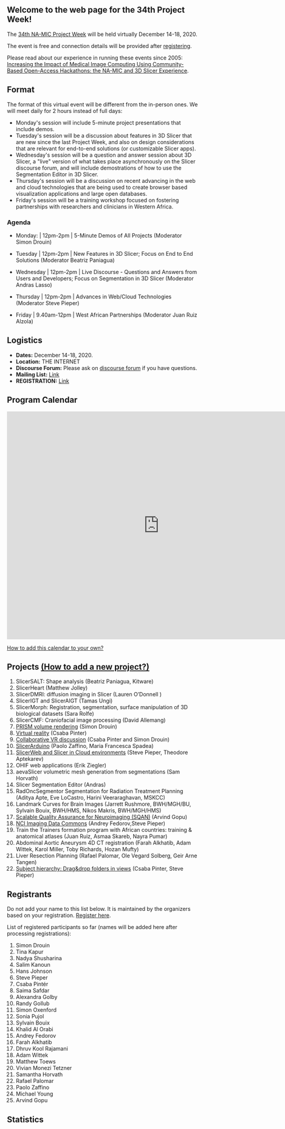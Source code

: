 

## Welcome to the web page for the 34th Project Week!

The [34th NA-MIC Project Week](https://projectweek.na-mic.org/PW34_2020_Virtual/) will be held virtually December 14-18, 2020.

The event is free and connection details will be provided after [registering](https://forms.gle/VFTNfKRNsgj6YSLB9).

Please read about our experience in running these events since 2005: [Increasing the Impact of Medical Image Computing Using
Community-Based Open-Access Hackathons: the NA-MIC and 3D Slicer Experience](http://perk.cs.queensu.ca/sites/perkd7.cs.queensu.ca/files/Kapur2016.pdf).

## Format

The format of this virtual event will be different from the in-person ones.  We will meet daily for 2 hours instead of full days:
* Monday's session will include 5-minute project presentations that include demos.  
* Tuesday's session will be a discussion about features in 3D Slicer that are new since the last Project Week, and also on design considerations that are relevant for end-to-end solutions (or customizable Slicer apps).  
* Wednesday's session will be a question and answer session about 3D Slicer, a "live" version of what takes place asynchronously on the Slicer discourse forum, and will include demostrations of how to use the Segmentation Editor in 3D Slicer.
* Thursday's session will be a discussion on recent advancing in the web and cloud technologies that are being used to create browser based visualization applications and large open databases.
* Friday's session will be a training workshop focused on fostering partnerships with researchers and clinicians in Western Africa. 

### Agenda
- Monday: | 12pm-2pm | 5-Minute Demos of All Projects (Moderator Simon Drouin)

- Tuesday | 12pm-2pm | New Features in 3D Slicer; Focus on End to End Solutions (Moderator Beatriz Paniagua)

- Wednesday | 12pm-2pm | Live Discourse - Questions and Answers from Users and Developers; Focus on Segmentation in 3D Slicer (Moderator Andras Lasso)

- Thursday | 12pm-2pm | Advances in Web/Cloud Technologies  (Moderator Steve Pieper)

- Friday | 9.40am-12pm | West African Partnerships (Moderator Juan Ruiz Alzola)

## Logistics
- **Dates:** December 14-18, 2020.
- **Location:** THE INTERNET
- **Discourse Forum:** Please ask on [discourse forum](https://discourse.slicer.org/c/community/project-week) if you have questions.
- **Mailing List:** [Link](https://public.kitware.com/mailman/listinfo/na-mic-project-week)
- **REGISTRATION:** [Link](https://forms.gle/VFTNfKRNsgj6YSLB9)

## Program Calendar
<iframe src="https://calendar.google.com/calendar/embed?src=kitware.com_sb07i171olac9aavh46ir495c4%40group.calendar.google.com&ctz=Atlantic&mode=WEEK&dates=20201214%2f20201218" style="border: 0" width="800" height="600" frameborder="0" scrolling="no"></iframe>

[How to add this calendar to your own?](../common/Calendar.md)

<a name="ProjectsList"/>

## Projects [(How to add a new project?)](Projects/README.md)



1. SlicerSALT: Shape analysis (Beatriz Paniagua, Kitware)
1. SlicerHeart (Matthew Jolley)
1. SlicerDMRI: diffusion imaging in Slicer (Lauren O’Donnell )
1. SlicerIGT and SlicerAIGT (Tamas Ungi)
1. SlicerMorph: Registration, segmentation, surface manipulation of 3D biological datasets (Sara Rolfe)
1. SlicerCMF: Craniofacial image processing (David Allemang)
1. [PRISM volume rendering](Projects/PRISM_Volume_Rendering/Readme.md) (Simon Drouin)
1. [Virtual reality](Projects/SlicerVR/README.md) (Csaba Pinter)
1. [Collaborative VR discussion]() (Csaba Pinter and Simon Drouin)
1. [SlicerArduino](Projects/SlicerArduino/README.md) (Paolo Zaffino, Maria Francesca Spadea)
1. [SlicerWeb and Slicer in Cloud environments](Projects/Slicer_in_Cloud_Environments/README.md) (Steve Pieper, Theodore Aptekarev)
1. OHIF web applications  (Erik Ziegler)
1. aevaSlicer volumetric mesh generation from segmentations (Sam Horvath)
1. Slicer Segmentation Editor (Andras)
1. RadOncSegmentor Segmentation for Radiation Treatment Planning (Aditya Apte, Eve LoCastro, Harini Veeraraghavan, MSKCC)
1. Landmark Curves for Brain Images (Jarrett Rushmore, BWH/MGH/BU, Sylvain Bouix, BWH/HMS,  Nikos Makris, BWH/MGH/HMS)
1. [Scalable Quality Assurance for Neuroimaging (SQAN)](Projects/SQAN/README.md) (Arvind Gopu)
1. [NCI Imaging Data Commons](Projects/ImagingDataCommons/README.md) (Andrey Fedorov,Steve Pieper)
1. Train the Trainers formation program with African countries: training & anatomical atlases (Juan Ruiz, Asmaa Skareb, Nayra Pumar)
1. Abdominal Aortic Aneurysm 4D CT registration (Farah Alkhatib, Adam Wittek, Karol Miller, Toby Richards, Hozan Mufty)
1. Liver Resection Planning (Rafael Palomar, Ole Vegard Solberg, Geir Arne Tangen)
1. [Subject hierarchy: Drag&drop folders in views](Projects/SubjectHierarchyFolders/README.md) (Csaba Pinter, Steve Pieper)




## Registrants

Do not add your name to this list below. It is maintained by the organizers based on your registration. [Register here](https://forms.gle/VFTNfKRNsgj6YSLB9).

List of registered participants so far (names will be added here after processing registrations):
<!-- [List](REGISTRANTS.md) -->
<!-- ORGANIZERS: please edit REGISTRANTS.md -->
1. Simon Drouin
1. Tina Kapur
1. Nadya Shusharina
1. Salim Kanoun
1. Hans Johnson
1. Steve Pieper
1. Csaba Pintér
1. Saima Safdar
1. Alexandra Golby
1. Randy Gollub
1. Simon Oxenford
1. Sonia Pujol
1. Sylvain Bouix
1. Khalid Al Orabi
1. Andrey Fedorov
1. Farah Alkhatib
1. Dhruv Kool Rajamani
1. Adam Wittek
1. Matthew Toews
1. Vivian Monezi Tetzner
1. Samantha Horvath
1. Rafael Palomar
1. Paolo Zaffino
1. Michael Young
1. Arvind Gopu



## Statistics


